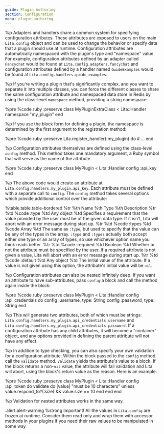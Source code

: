 ```yaml
---
guide: Plugin Authoring
section: Configuration
menu: plugin-authoring
---
```


%p Adapters and handlers share a common system for specifying configuration attributes. These attributes are exposed to users on the main <code>Lita.config</code> object and can be used to change the behavior or specify data that a plugin should use at runtime. Configuration attributes are automatically namespaced with the plugin's type and "namespace" value. For example, configuration attributes defined by an adapter called <code>Fancychat</code> would be found at <code>Lita.config.adapters.fancychat</code> and configuration attributes defined by a handler named <code>GuideExamples</code> would be found at <code>Lita.config.handlers.guide_examples</code>.

%p If you're writing a plugin that's significantly complex, and you want to separate it into multiple classes, you can force the different classes to share the same configuration attribute and namespaced data store in Redis by using the class-level <code>namespace</code> method, providing a string namespace:

%pre
  %code.ruby
    :preserve
      class MyPluginExtraClass &lt; Lita::Handler
        namespace "my_plugin"
      end

%p If you use the block form for defining a plugin, the namespace is determined by the first argument to the registration method:

%pre
  %code.ruby
    :preserve
      Lita.register_handler(:my_plugin) do
        # ...
      end

%p Configuration attributes themselves are defined using the class-level <code>config</code> method. This method takes one mandatory argument, a Ruby symbol that will serve as the name of the attribute.

%pre
  %code.ruby
    :preserve
      class MyPlugin &lt; Lita::Handler
        config :api_key
      end

%p The above code would create an attribute at <code>Lita.config.handlers.my_plugin.api_key</code>. Each attribute must be defined with a separate call to <code>config</code>. The <code>config</code> method takes several options which provide additional control over the attribute:

%table.table.table-bordered
  %tr
    %th Name
    %th Type
    %th Description
  %tr
    %td
      %code :type
    %td Any object
    %td Specifies a requirement that the value provided by the user must be of the given data type. If it isn't, Lita will abort with an error message during start up.
  %tr
    %td
      %code :types
    %td
      %code Array
    %td The same as <code>:type</code>, but used to specify that the value can be any of the types in the array. <code>:type</code> and <code>:types</code> actually both accept either one type or an array of types, so use whichever option name you think reads better.
  %tr
    %td
      %code :required
    %td Boolean
    %td Whether or not the attribute must be specified by the user. If a required attribute is not given a value, Lita will abort with an error message during start up.
  %tr
    %td
      %code :default
    %td Any object
    %td The initial value of the attribute. If a value is not given using this option, the attribute's initial value will be <code>nil</code>.

%p Configuration attributes can also be nested infinitely deep. If you want an attribute to have sub-attributes, pass <code>config</code> a block and call the method again inside the block:

%pre
  %code.ruby
    :preserve
      class MyPlugin &lt; Lita::Handler
        config :api_credentials do
          config :username, type: String
          config :password, type: String
        end

%p This will generate two attributes, both of which must be strings: <code>Lita.config.handlers.my_plugin.api_credentials.username</code> and <code>Lita.config.handlers.my_plugin.api_credentials.password</code>. If a configuration attribute has any child attributes, it will become a "container" object, and any options provided in defining the parent attribute will not have any effect.

%p In addition to type checking, you can also specify your own validation for a configuration attribute. Within the block passed to the <code>config</code> method, call the <code>validate</code> method. <code>validate</code> yields the attribute's value to a block. If the block returns a non-<code>nil</code> value, the attribute will fail validation and Lita will abort, using the block's return value as the reason. Here is an example:

%pre
  %code.ruby
    :preserve
      class MyPlugin &lt; Lita::Handler
        config :api_token do
          validate do |value|
            "must be 10 characters" unless value.respond_to?(:size) && value.size == 10
          end
        end
      end

%p Validation for nested attributes works in the same way.

.alert.alert-warning
  %strong Important!
  All the values in <code>Lita.config</code> are frozen at runtime. Consider them read only and wrap them with accessor methods in your plugins if you need their raw values to be manipulated in some way.

